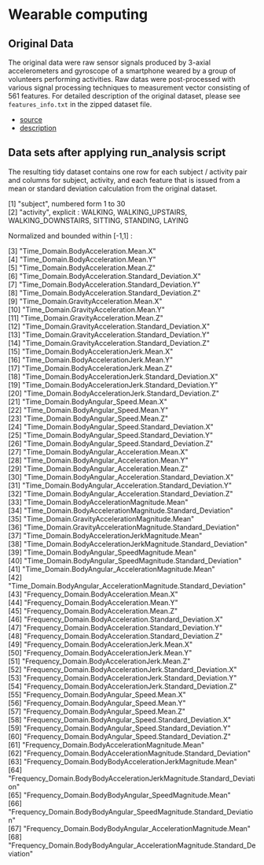 # Wearable computing

## Original Data

The original data were raw sensor signals produced by 3-axial accelerometers and gyroscope of a smartphone weared by a group of volunteers performing activities. Raw datas were post-processed with various signal processing techniques to measurement vector consisting of 561 features. For detailed description of the original dataset, please see `features_info.txt` in
the zipped dataset file.

- [source](https://d396qusza40orc.cloudfront.net/getdata%2Fprojectfiles%2FUCI%20HAR%20Dataset.zip) 
- [description](http://archive.ics.uci.edu/ml/datasets/Human+Activity+Recognition+Using+Smartphones)


## Data sets after applying run_analysis script

The resulting tidy dataset contains one row for each subject / activity pair and columns for subject, activity, and each feature that is issued from a mean or standard deviation calculation from the original dataset.


 [1] "subject", numbered form 1 to 30                                                                  
 [2] "activity", explicit : WALKING, WALKING_UPSTAIRS, WALKING_DOWNSTAIRS, SITTING, STANDING, LAYING        
 
 Normalized  and bounded within [-1,1] :
 
 [3] "Time_Domain.BodyAcceleration.Mean.X"                                      
 [4] "Time_Domain.BodyAcceleration.Mean.Y"                                      
 [5] "Time_Domain.BodyAcceleration.Mean.Z"                                      
 [6] "Time_Domain.BodyAcceleration.Standard_Deviation.X"                        
 [7] "Time_Domain.BodyAcceleration.Standard_Deviation.Y"                        
 [8] "Time_Domain.BodyAcceleration.Standard_Deviation.Z"                        
 [9] "Time_Domain.GravityAcceleration.Mean.X"                                   
[10] "Time_Domain.GravityAcceleration.Mean.Y"                                   
[11] "Time_Domain.GravityAcceleration.Mean.Z"                                   
[12] "Time_Domain.GravityAcceleration.Standard_Deviation.X"                     
[13] "Time_Domain.GravityAcceleration.Standard_Deviation.Y"                     
[14] "Time_Domain.GravityAcceleration.Standard_Deviation.Z"                     
[15] "Time_Domain.BodyAccelerationJerk.Mean.X"                                  
[16] "Time_Domain.BodyAccelerationJerk.Mean.Y"                                  
[17] "Time_Domain.BodyAccelerationJerk.Mean.Z"                                  
[18] "Time_Domain.BodyAccelerationJerk.Standard_Deviation.X"                    
[19] "Time_Domain.BodyAccelerationJerk.Standard_Deviation.Y"                    
[20] "Time_Domain.BodyAccelerationJerk.Standard_Deviation.Z"                    
[21] "Time_Domain.BodyAngular_Speed.Mean.X"                                     
[22] "Time_Domain.BodyAngular_Speed.Mean.Y"                                     
[23] "Time_Domain.BodyAngular_Speed.Mean.Z"                                     
[24] "Time_Domain.BodyAngular_Speed.Standard_Deviation.X"                       
[25] "Time_Domain.BodyAngular_Speed.Standard_Deviation.Y"                       
[26] "Time_Domain.BodyAngular_Speed.Standard_Deviation.Z"                       
[27] "Time_Domain.BodyAngular_Acceleration.Mean.X"                              
[28] "Time_Domain.BodyAngular_Acceleration.Mean.Y"                              
[29] "Time_Domain.BodyAngular_Acceleration.Mean.Z"                              
[30] "Time_Domain.BodyAngular_Acceleration.Standard_Deviation.X"                
[31] "Time_Domain.BodyAngular_Acceleration.Standard_Deviation.Y"                
[32] "Time_Domain.BodyAngular_Acceleration.Standard_Deviation.Z"                
[33] "Time_Domain.BodyAccelerationMagnitude.Mean"                               
[34] "Time_Domain.BodyAccelerationMagnitude.Standard_Deviation"                 
[35] "Time_Domain.GravityAccelerationMagnitude.Mean"                            
[36] "Time_Domain.GravityAccelerationMagnitude.Standard_Deviation"              
[37] "Time_Domain.BodyAccelerationJerkMagnitude.Mean"                           
[38] "Time_Domain.BodyAccelerationJerkMagnitude.Standard_Deviation"             
[39] "Time_Domain.BodyAngular_SpeedMagnitude.Mean"                              
[40] "Time_Domain.BodyAngular_SpeedMagnitude.Standard_Deviation"                
[41] "Time_Domain.BodyAngular_AccelerationMagnitude.Mean"                       
[42] "Time_Domain.BodyAngular_AccelerationMagnitude.Standard_Deviation"         
[43] "Frequency_Domain.BodyAcceleration.Mean.X"                                 
[44] "Frequency_Domain.BodyAcceleration.Mean.Y"                                 
[45] "Frequency_Domain.BodyAcceleration.Mean.Z"                                 
[46] "Frequency_Domain.BodyAcceleration.Standard_Deviation.X"                   
[47] "Frequency_Domain.BodyAcceleration.Standard_Deviation.Y"                   
[48] "Frequency_Domain.BodyAcceleration.Standard_Deviation.Z"                   
[49] "Frequency_Domain.BodyAccelerationJerk.Mean.X"                             
[50] "Frequency_Domain.BodyAccelerationJerk.Mean.Y"                             
[51] "Frequency_Domain.BodyAccelerationJerk.Mean.Z"                             
[52] "Frequency_Domain.BodyAccelerationJerk.Standard_Deviation.X"               
[53] "Frequency_Domain.BodyAccelerationJerk.Standard_Deviation.Y"               
[54] "Frequency_Domain.BodyAccelerationJerk.Standard_Deviation.Z"               
[55] "Frequency_Domain.BodyAngular_Speed.Mean.X"                                
[56] "Frequency_Domain.BodyAngular_Speed.Mean.Y"                                
[57] "Frequency_Domain.BodyAngular_Speed.Mean.Z"                                
[58] "Frequency_Domain.BodyAngular_Speed.Standard_Deviation.X"                  
[59] "Frequency_Domain.BodyAngular_Speed.Standard_Deviation.Y"                  
[60] "Frequency_Domain.BodyAngular_Speed.Standard_Deviation.Z"                  
[61] "Frequency_Domain.BodyAccelerationMagnitude.Mean"                          
[62] "Frequency_Domain.BodyAccelerationMagnitude.Standard_Deviation"            
[63] "Frequency_Domain.BodyBodyAccelerationJerkMagnitude.Mean"                  
[64] "Frequency_Domain.BodyBodyAccelerationJerkMagnitude.Standard_Deviation"    
[65] "Frequency_Domain.BodyBodyAngular_SpeedMagnitude.Mean"                     
[66] "Frequency_Domain.BodyBodyAngular_SpeedMagnitude.Standard_Deviation"       
[67] "Frequency_Domain.BodyBodyAngular_AccelerationMagnitude.Mean"              
[68] "Frequency_Domain.BodyBodyAngular_AccelerationMagnitude.Standard_Deviation"

